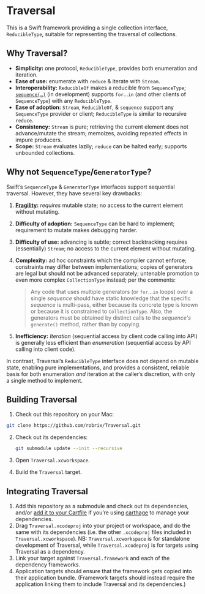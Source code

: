 # Traversal

This is a Swift framework providing a single collection interface, `ReducibleType`, suitable for representing the traversal of collections.


## Why Traversal?

- **Simplicity:** one protocol, `ReducibleType`, provides both enumeration and iteration.
- **Ease of use:** enumerate with `reduce` & iterate with `Stream`.
- **Interoperability:** `ReducibleOf` makes a reducible from `SequenceType`; [`sequence(…)`](https://github.com/robrix/Traversal/pull/20) (in development) supports `for`…`in` (and other clients of `SequenceType`) with any `ReducibleType`.
- **Ease of adoption:** `Stream`, `ReducibleOf`, & `sequence` support any `SequenceType` provider or client; `ReducibleType` is similar to recursive `reduce`.
- **Consistency:** `Stream` is pure; retrieving the current element does not advance/mutate the stream; memoizes, avoiding repeated effects in impure producers.
- **Scope:** `Stream` evaluates lazily; `reduce` can be halted early; supports unbounded collections.


## Why not `SequenceType`/`GeneratorType`?

Swift’s `SequenceType` & `GeneratorType` interfaces support sequential traversal. However, they have several key drawbacks:

1. **[Fragility](http://www.openradar.me/18453000):** *requires* mutable state; no access to the current element without mutating.
2. **Difficulty of adoption:** `SequenceType` can be hard to implement; requirement to mutate makes debugging harder.
3. **Difficulty of use:** advancing is subtle; correct backtracking requires (essentially) `Stream`; no access to the current element without mutating.
4. **Complexity:** ad hoc constraints which the compiler cannot enforce; constraints may differ between implementations; copies of generators are legal but should not be advanced separately; untenable promotion to even more complex `CollectionType` instead; per the comments:

	> Any code that uses multiple generators (or `for`…`in` loops) over a single *sequence* should have static knowledge that the specific *sequence* is multi-pass, either because its concrete type is known or because it is constrained to `CollectionType`. Also, the generators must be obtained by distinct calls to the *sequence's* `generate()` method, rather than by copying.

5. **Inefficiency:** _Iteration_ (sequential access by client code calling into API) is generally less efficient than _enumeration_ (sequential access by API calling into client code).

In contrast, Traversal’s `ReducibleType` interface does not depend on mutable state, enabling pure implementations, and provides a consistent, reliable basis for both enumeration _and_ iteration at the caller’s discretion, with only a single method to implement.


## Building Traversal

1. Check out this repository on your Mac:

  ```bash
  git clone https://github.com/robrix/Traversal.git
  ```

2. Check out its dependencies:

	```bash
	git submodule update --init --recursive
	```

3. Open `Traversal.xcworkspace`.
4. Build the `Traversal` target.


## Integrating Traversal

1. Add this repository as a submodule and check out its dependencies, and/or [add it to your Cartfile](https://github.com/Carthage/Carthage/blob/master/Documentation/Artifacts.md#cartfile) if you’re using [carthage](https://github.com/Carthage/Carthage/) to manage your dependencies.
2. Drag `Traversal.xcodeproj` into your project or workspace, and do the same with its dependencies (i.e. the other `.xcodeproj` files included in `Traversal.xcworkspace`). NB: `Traversal.xcworkspace` is for standalone development of Traversal, while `Traversal.xcodeproj` is for targets using Traversal as a dependency.
3. Link your target against `Traversal.framework` and each of the dependency frameworks.
4. Application targets should ensure that the framework gets copied into their application bundle. (Framework targets should instead require the application linking them to include Traversal and its dependencies.)
